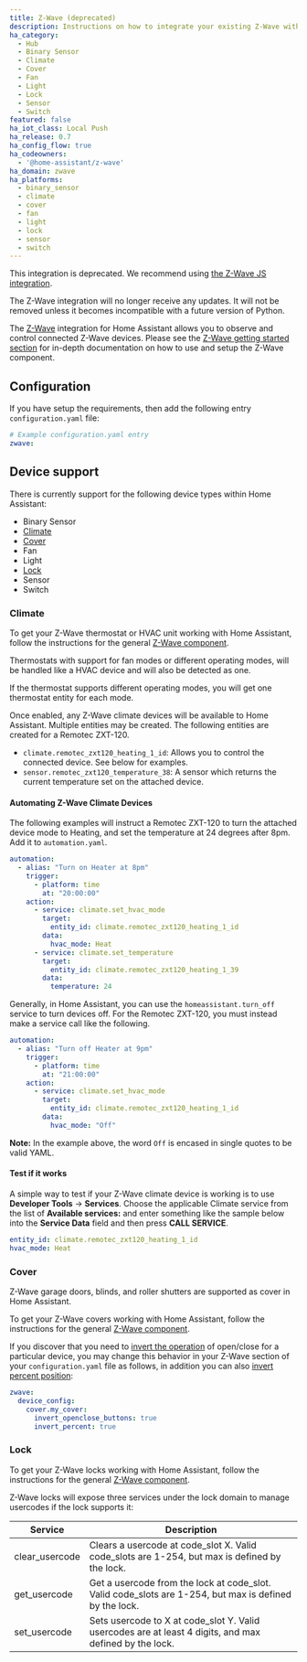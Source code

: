 ```yaml
---
title: Z-Wave (deprecated)
description: Instructions on how to integrate your existing Z-Wave within Home Assistant.
ha_category:
  - Hub
  - Binary Sensor
  - Climate
  - Cover
  - Fan
  - Light
  - Lock
  - Sensor
  - Switch
featured: false
ha_iot_class: Local Push
ha_release: 0.7
ha_config_flow: true
ha_codeowners:
  - '@home-assistant/z-wave'
ha_domain: zwave
ha_platforms:
  - binary_sensor
  - climate
  - cover
  - fan
  - light
  - lock
  - sensor
  - switch
---
```


<div class='note warning'>

This integration is deprecated. We recommend using [the Z-Wave JS integration](/integrations/zwave_js).

The Z-Wave integration will no longer receive any updates. It will not be removed unless it becomes incompatible with a future version of Python.

</div>

The [Z-Wave](https://www.z-wave.com/) integration for Home Assistant allows you to observe and control connected Z-Wave devices. Please see the [Z-Wave getting started section](/docs/z-wave/) for in-depth documentation on how to use and setup the Z-Wave component.

## Configuration

If you have setup the requirements, then add the following entry `configuration.yaml` file:

```yaml
# Example configuration.yaml entry
zwave:
```

## Device support

There is currently support for the following device types within Home Assistant:

- Binary Sensor
- [Climate](#climate)
- [Cover](#cover)
- Fan
- Light
- [Lock](#lock)
- Sensor
- Switch

### Climate

To get your Z-Wave thermostat or HVAC unit working with Home Assistant, follow the instructions for the general [Z-Wave component](/getting-started/z-wave/).

<div class='note'>

Thermostats with support for fan modes or different operating modes, will be handled like a HVAC device and will also be detected as one.

If the thermostat supports different operating modes, you will get one thermostat entity for each mode.

</div>

Once enabled, any Z-Wave climate devices will be available to Home Assistant. Multiple entities may be created. The following entities are created for a Remotec ZXT-120.

- `climate.remotec_zxt120_heating_1_id`: Allows you to control the connected device. See below for examples.
- `sensor.remotec_zxt120_temperature_38`: A sensor which returns the current temperature set on the attached device.

#### Automating Z-Wave Climate Devices

The following examples will instruct a Remotec ZXT-120 to turn the attached device mode to Heating, and set the temperature at 24 degrees after 8pm. Add it to `automation.yaml`.

```yaml
automation:
  - alias: "Turn on Heater at 8pm"
    trigger:
      - platform: time
        at: "20:00:00"
    action:
      - service: climate.set_hvac_mode
        target:
          entity_id: climate.remotec_zxt120_heating_1_id
        data:
          hvac_mode: Heat
      - service: climate.set_temperature
        target:
          entity_id: climate.remotec_zxt120_heating_1_39
        data:
          temperature: 24
```

Generally, in Home Assistant, you can use the `homeassistant.turn_off` service to turn devices off. For the Remotec ZXT-120, you must instead make a service call like the following.

```yaml
automation:
  - alias: "Turn off Heater at 9pm"
    trigger:
      - platform: time
        at: "21:00:00"
    action:
      - service: climate.set_hvac_mode
        target:
          entity_id: climate.remotec_zxt120_heating_1_id
        data:
          hvac_mode: "Off"
```

**Note:** In the example above, the word `Off` is encased in single quotes to be valid YAML.

#### Test if it works

A simple way to test if your Z-Wave climate device is working is to use **Developer Tools** -> **Services**. Choose the applicable Climate service from the list of **Available services:** and enter something like the sample below into the **Service Data** field and then press **CALL SERVICE**.

```yaml
entity_id: climate.remotec_zxt120_heating_1_id
hvac_mode: Heat
```

### Cover

Z-Wave garage doors, blinds, and roller shutters are supported as cover in Home Assistant.

To get your Z-Wave covers working with Home Assistant, follow the instructions for the general [Z-Wave component](#configuration).

If you discover that you need to [invert the operation](/docs/z-wave/installation/#invert_openclose_buttons) of open/close for a particular device, you may change this behavior in your Z-Wave section of your `configuration.yaml` file as follows, in addition you can also [invert percent position](/docs/z-wave/installation/#invert_percent):

```yaml
zwave:
  device_config:
    cover.my_cover:
      invert_openclose_buttons: true
      invert_percent: true
```

### Lock

To get your Z-Wave locks working with Home Assistant, follow the instructions for the general [Z-Wave component](#configuration).

Z-Wave locks will expose three services under the lock domain to manage usercodes if the lock supports it:

| Service        | Description                                                                                            |
| -------------- | ------------------------------------------------------------------------------------------------------ |
| clear_usercode | Clears a usercode at code_slot X. Valid code_slots are 1-254, but max is defined by the lock.          |
| get_usercode   | Get a usercode from the lock at code_slot. Valid code_slots are 1-254, but max is defined by the lock. |
| set_usercode   | Sets usercode to X at code_slot Y. Valid usercodes are at least 4 digits, and max defined by the lock. |
